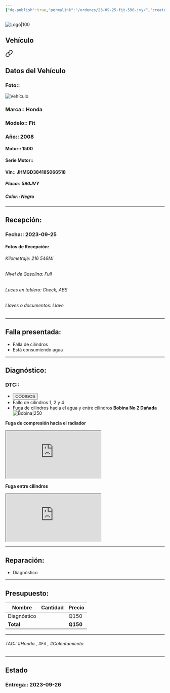 ```yaml
---
{"dg-publish":true,"permalink":"/ordenes/23-09-25-fit-590-jvy/","created":"","updated":""}
---
```


![Logo|100](http://drive.google.com/uc?export=view&id=137fl3TIZ0-PU8b-Pt0bsjclwHub_u78G)

## Vehículo

<div class="transclusion internal-embed is-loaded"><a class="markdown-embed-link" href="/vehiculos/honda/fit-590-jvy/#datos-del-vehiculo" aria-label="Open link"><svg xmlns="http://www.w3.org/2000/svg" width="24" height="24" viewBox="0 0 24 24" fill="none" stroke="currentColor" stroke-width="2" stroke-linecap="round" stroke-linejoin="round" class="svg-icon lucide-link"><path d="M10 13a5 5 0 0 0 7.54.54l3-3a5 5 0 0 0-7.07-7.07l-1.72 1.71"></path><path d="M14 11a5 5 0 0 0-7.54-.54l-3 3a5 5 0 0 0 7.07 7.07l1.71-1.71"></path></svg></a><div class="markdown-embed">



## Datos del Vehículo 
### Foto:: 
![Vehículo](http://drive.google.com/uc?export=view&id=1fk5zf8pmk7ofU0rfZJ6VTx4xQCTio_uo)

### Marca:: Honda 
### Modelo:: Fit
### Año:: 2008
#### Motor:: 1500
#### Serie Motor:: 
#### Vin:: JHMGD38418S066518
##### Placa:: 590JVY
##### Color:: Negro
---


</div></div>


## Recepción:
### Fecha:: 2023-09-25
#### Fotos de Recepción:

###### Kilometraje: 216 546Mi
###### Nivel de Gasolina: Full
###### Luces en tablero: Check, ABS 
###### Llaves o documentos: Llave

---

## Falla presentada:
- Falla de cilindros 
- Está consumiendo agua 


---

## Diagnóstico:
### DTC:: 

- <a href="https://drive.google.com/file/d/1fJMhItF-b-aiWlxvI-2o35es2gcIUrdJ/view?usp=drivesdk"><button class="btn success">CÓDIGOS</button></a>
- Fallo de cilindros 1, 2 y 4
- Fuga de cilindros hacia el agua y entre cilindros 
**Bobina No 2 Dañada**
![Bobina|250](http://drive.google.com/uc?export=view&id=1fdmMagTSN_9n8b16J6E2y3s-eE9PgyLW)


**Fuga de compresión hacia el radiador**
<iframe src="https://drive.google.com/file/d/1gNG1CnFCQFMDbTX_oG6moLgWgYghCkpI/preview" allow="autoplay"></iframe>

**Fuga entre cilindros**
<iframe src="https://drive.google.com/file/d/1gLZ9oK9X48NKKgusq8z5VcLklNnX6IFe/preview" allow="autoplay"></iframe>

---
## Reparación:
- Diagnóstico 

---

## Presupuesto:

| Nombre | Cantidad | Precio |
| ------ | -------- | ------ |
|  Diagnóstico      |          | Q150       |
| **Total**       |        |    **Q150**    |

---

###### TAG:: #Honda , #Fit , #Calentamiento 

---

## Estado

### Entrega:: 2023-09-26